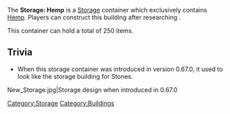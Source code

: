 The **Storage: Hemp** is a [Storage](Storage.md "wikilink") container which
exclusively contains [Hemp](Hemp.md "wikilink"). Players can construct this
building after researching [](Hemp_Farming_(Tech).md).

This container can hold a total of 250 items.

## Trivia

- When this storage container was introduced in version 0.67.0, it used
  to look like the storage building for Stones.

New_Storage.jpg\|Storage design when introduced in 0.67.0

[Category:Storage](Category:Storage "wikilink")
[Category:Buildings](Category:Buildings "wikilink")